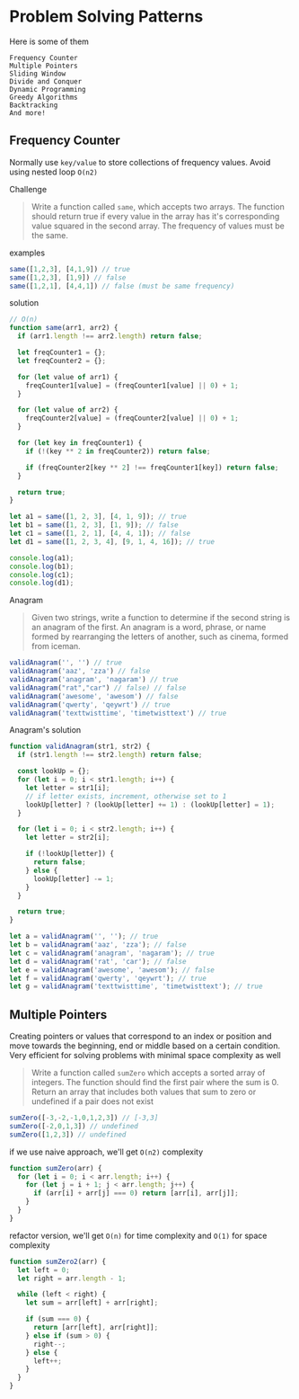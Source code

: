 # Problem Solving Patterns

Here is some of them

```shell
Frequency Counter
Multiple Pointers
Sliding Window
Divide and Conquer
Dynamic Programming
Greedy Algorithms
Backtracking
And more!
```

## Frequency Counter

Normally use ```key/value```  to store collections of frequency values. Avoid using nested loop ```O(n2)```

Challenge

> Write a function called ```same```, which accepts two arrays. The function should return true if every value in the array has it's corresponding value squared in the second array. The frequency of values must be the same.

examples

```javascript
same([1,2,3], [4,1,9]) // true
same([1,2,3], [1,9]) // false
same([1,2,1], [4,4,1]) // false (must be same frequency)
```

solution

```javascript
// O(n)
function same(arr1, arr2) {
  if (arr1.length !== arr2.length) return false;

  let freqCounter1 = {};
  let freqCounter2 = {};

  for (let value of arr1) {
    freqCounter1[value] = (freqCounter1[value] || 0) + 1;
  }

  for (let value of arr2) {
    freqCounter2[value] = (freqCounter2[value] || 0) + 1;
  }

  for (let key in freqCounter1) {
    if (!(key ** 2 in freqCounter2)) return false;

    if (freqCounter2[key ** 2] !== freqCounter1[key]) return false;
  }

  return true;
}

let a1 = same([1, 2, 3], [4, 1, 9]); // true
let b1 = same([1, 2, 3], [1, 9]); // false
let c1 = same([1, 2, 1], [4, 4, 1]); // false
let d1 = same([1, 2, 3, 4], [9, 1, 4, 16]); // true

console.log(a1);
console.log(b1);
console.log(c1);
console.log(d1);
```

Anagram

> Given two strings, write a function to determine if the second string is an anagram of the first. An anagram is a word, phrase, or name formed by rearranging the letters of another, such as cinema, formed from iceman.

```javascript
validAnagram('', '') // true
validAnagram('aaz', 'zza') // false
validAnagram('anagram', 'nagaram') // true
validAnagram("rat","car") // false) // false
validAnagram('awesome', 'awesom') // false
validAnagram('qwerty', 'qeywrt') // true
validAnagram('texttwisttime', 'timetwisttext') // true
```

Anagram's solution

```javascript
function validAnagram(str1, str2) {
  if (str1.length !== str2.length) return false;

  const lookUp = {};
  for (let i = 0; i < str1.length; i++) {
    let letter = str1[i];
    // if letter exists, increment, otherwise set to 1
    lookUp[letter] ? (lookUp[letter] += 1) : (lookUp[letter] = 1);
  }

  for (let i = 0; i < str2.length; i++) {
    let letter = str2[i];

    if (!lookUp[letter]) {
      return false;
    } else {
      lookUp[letter] -= 1;
    }
  }

  return true;
}

let a = validAnagram('', ''); // true
let b = validAnagram('aaz', 'zza'); // false
let c = validAnagram('anagram', 'nagaram'); // true
let d = validAnagram('rat', 'car'); // false
let e = validAnagram('awesome', 'awesom'); // false
let f = validAnagram('qwerty', 'qeywrt'); // true
let g = validAnagram('texttwisttime', 'timetwisttext'); // true
```

## Multiple Pointers

Creating pointers or values that correspond to an index or position and move towards the beginning, end or middle based on a certain condition. Very efficient for solving problems with minimal space complexity as well

> Write a function called ```sumZero``` which accepts a sorted array of integers. The function should find the first pair where the sum is 0. Return an array that includes both values that sum to zero or undefined if a pair does not exist

```javascript
sumZero([-3,-2,-1,0,1,2,3]) // [-3,3] 
sumZero([-2,0,1,3]) // undefined
sumZero([1,2,3]) // undefined
```

if we use naive approach, we'll get ```O(n2)``` complexity

```javascript
function sumZero(arr) {
  for (let i = 0; i < arr.length; i++) {
    for (let j = i + 1; j < arr.length; j++) {
      if (arr[i] + arr[j] === 0) return [arr[i], arr[j]];
    }
  }
}
```

refactor version, we'll get ```O(n)``` for time complexity and ```O(1)``` for space complexity

```javascript
function sumZero2(arr) {
  let left = 0;
  let right = arr.length - 1;

  while (left < right) {
    let sum = arr[left] + arr[right];

    if (sum === 0) {
      return [arr[left], arr[right]];
    } else if (sum > 0) {
      right--;
    } else {
      left++;
    }
  }
}
```
